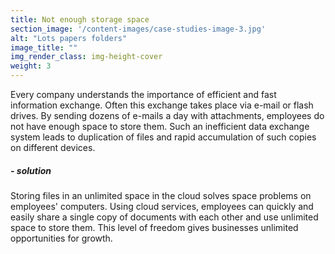 ```yaml
---
title: Not enough storage space
section_image: '/content-images/case-studies-image-3.jpg'
alt: "Lots papers folders"
image_title: ""
img_render_class: img-height-cover
weight: 3
---
```


Every company understands the importance of efficient and fast information exchange. Often this exchange takes place
via e-mail or flash drives. By sending dozens of e-mails a day with attachments, employees do not have enough space to
store them. Such an inefficient data exchange system leads to duplication of files and rapid accumulation of such copies
on different devices.

##### - solution

Storing files in an unlimited space in the cloud solves space problems on employees' computers. Using cloud services,
employees can quickly and easily share a single copy of documents with each other and use unlimited space to store them.
This level of freedom gives businesses unlimited opportunities for growth.